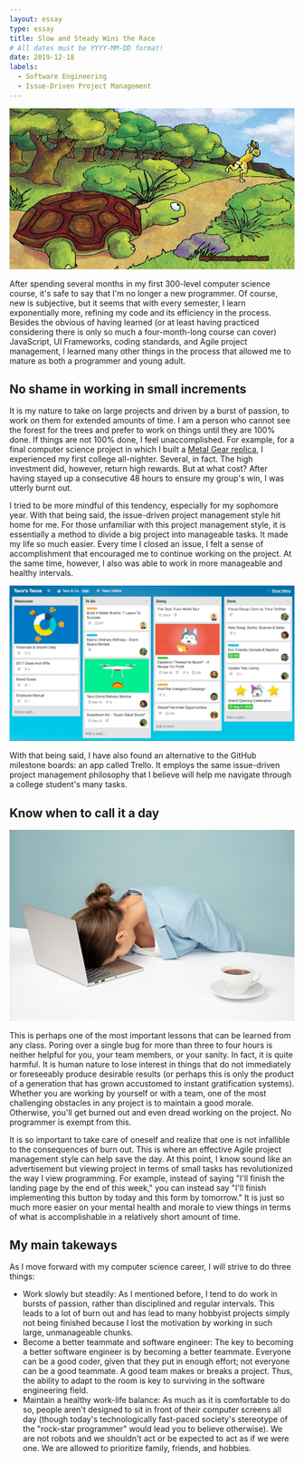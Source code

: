 ```yaml
---
layout: essay
type: essay
title: Slow and Steady Wins the Race
# All dates must be YYYY-MM-DD format!
date: 2019-12-18
labels:
  - Software Engineering
  - Issue-Driven Project Management
---
```


<img class="ui medium left floated image" src="../images/The-Hare-and-the-Tortoise.jpg">

After spending several months in my first 300-level computer science course, it's safe to say that I'm no longer a new programmer. Of course, new is subjective, but it seems that with every semester, I learn exponentially more, refining my code and its efficiency in the process. Besides the obvious of having learned (or at least having practiced considering there is only so much a four-month-long course can cover) JavaScript, UI Frameworks, coding standards, and Agile project management, I learned many other things in the process that allowed me to mature as both a programmer and young adult.

## No shame in working in small increments
 It is my nature to take on large projects and driven by a burst of passion, to work on them for extended amounts of time. I am a person who cannot see the forest for the trees and prefer to work on things until they are 100% done. If things are not 100% done, I feel unaccomplished. For example, for a final computer science project in which I built a [Metal Gear replica](https://jolieching.github.io/projects/metalgearsolid), I experienced my first college all-nighter. Several, in fact. The high investment did, however, return high rewards. But at what cost? After having stayed up a consecutive 48 hours to ensure my group's win, I was utterly burnt out. 

I tried to be more mindful of this tendency, especially for my sophomore year. With that being said, the issue-driven project management style hit home for me. For those unfamiliar with this project management style, it is essentially a method to divide a big project into manageable tasks. It made my life so much easier. Every time I closed an issue, I felt a sense of accomplishment that encouraged me to continue working on the project. At the same time, however, I also was able to work in more manageable and healthy intervals.

<img class="ui medium left floated image" src="../images/01.jpg">

With that being said, I have also found an alternative to the GitHub milestone boards: an app called Trello. It employs the same issue-driven project management philosophy that I believe will help me navigate through a college student's many tasks.

## Know when to call it a day

<img class="ui medium left floated image" src="../images/omg.jpg">

This is perhaps one of the most important lessons that can be learned from any class. Poring over a single bug for more than three to four hours is neither helpful for you, your team members, or your sanity. In fact, it is quite harmful. It is human nature to lose interest in things that do not immediately or foreseeably produce desirable results (or perhaps this is only the product of a generation that has grown accustomed to instant gratification systems). Whether you are working by yourself or with a team, one of the most challenging obstacles in any project is to maintain a good morale. Otherwise, you'll get burned out and even dread working on the project. No programmer is exempt from this.

It is so important to take care of oneself and realize that one is not infallible to the consequences of burn out. This is where an effective Agile project management style can help save the day. At this point, I know sound like an advertisement but viewing project in terms of small tasks has revolutionized the way I view programming. For example, instead of saying "I'll finish the landing page by the end of this week," you can instead say "I'll finish implementing this button by today and this form by tomorrow." It is just so much more easier on your mental health and morale to view things in terms of what is accomplishable in a relatively short amount of time. 

## My main takeways
As I move forward with my computer science career, I will strive to do three things:
* Work slowly but steadily: As I mentioned before, I tend to do work in bursts of passion, rather than disciplined and regular intervals. This leads to a lot of burn out and has lead to many hobbyist projects simply not being finished because I lost the motivation by working in such large, unmanageable chunks. 
* Become a better teammate and software engineer: The key to becoming a better software engineer is by becoming a better teammate. Everyone can be a good coder, given that they put in enough effort; not everyone can be a good teammate. A good team makes or breaks a project. Thus, the ability to adapt to the room is key to surviving in the software engineering field.
* Maintain a healthy work-life balance: As much as it is comfortable to do so, people aren't designed to sit in front of their computer screens all day (though today's technologically fast-paced society's stereotype of the "rock-star programmer" would lead you to believe otherwise). We are not robots and we shouldn't act or be expected to act as if we were one. We are allowed to prioritize family, friends, and hobbies.